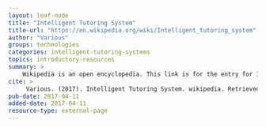 ```yaml
---
layout: leaf-node
title: "Intelligent Tutoring System"
title-url: "https://en.wikipedia.org/wiki/Intelligent_tutoring_system"
author: "Various"
groups: technologies
categories: intelligent-tutoring-systems
topics: introductory-resources
summary: >
    Wikipedia is an open encyclopedia. This link is for the entry for Intelligent Tutoring System.
cite: >
     Various. (2017). Intelligent Tutoring System. wikipedia. Retrieved from: https://en.wikipedia.org/wiki/Intelligent_tutoring_system. April 11, 2017.
pub-date: 2017-04-11
added-date: 2017-04-11
resource-type: external-page
---
```

